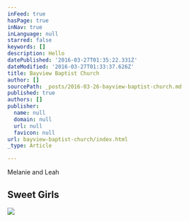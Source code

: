 ```yaml
---
inFeed: true
hasPage: true
inNav: true
inLanguage: null
starred: false
keywords: []
description: Hello
datePublished: '2016-03-27T01:35:22.331Z'
dateModified: '2016-03-27T01:33:37.626Z'
title: Bayview Baptist Church
author: []
sourcePath: _posts/2016-03-26-bayview-baptist-church.md
published: true
authors: []
publisher:
  name: null
  domain: null
  url: null
  favicon: null
url: bayview-baptist-church/index.html
_type: Article

---
```

Melanie and Leah

## Sweet Girls
![](https://the-grid-user-content.s3-us-west-2.amazonaws.com/16a1375c-316e-453f-95da-0f00d5538612.jpg)